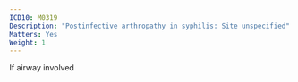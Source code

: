 ```yaml
---
ICD10: M0319
Description: "Postinfective arthropathy in syphilis: Site unspecified"
Matters: Yes
Weight: 1
---
```

If airway involved

